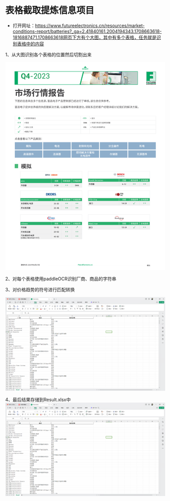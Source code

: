 # 表格截取提炼信息项目

* 打开网址：https://www.futureelectronics.cn/resources/market-conditions-report/batteries?_ga=2.41840161.2004194343.1708663618-1816887471.1708663618网页下方有个大图，其中有多个表格，任务就是识别表格中的内容

1、从大图识别各个表格的位置然后切割出来

![](./imgs/0.png)

2、对每个表格使用paddleOCR识别厂商、商品的字符串

3、对价格趋势的符号进行匹配转换

![](1.png)

4、最后结果存储到Result.xlsx中
![](2.png)

